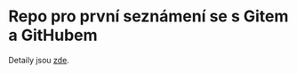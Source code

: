 # Repo pro první seznámení se s Gitem a GitHubem


Detaily jsou [zde](http://alej.alisma.cz/prog1/pg08).
